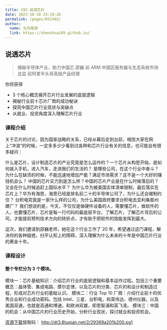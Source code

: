 ```yaml
---
title: 192-说透芯片
date: 2023-10-10 23:19:26
permalink: /pages/651492/
author: 
  name: 北鸟南游
  link: https://shenshuai89.github.io/
---
```

## 说透芯片

> 揭秘半导体产业，助力中国芯
> 邵巍  前 ARM 中国区服务器与生态系统市场总监 前阿里平头哥高级产品经理

你将获得

- 3 个核心概念揭开芯片行业发展的底层逻辑
- 揭秘行业前十芯片厂商的成功秘诀
- 探究中国芯片行业现状与突破点
- 从就业、投资角度深入理解芯片行业

### 课程介绍

关于芯片的讨论，因为国家战略的关系，已经从幕后走到台前，相信大家在网上“冲浪”的时候，一定多多少少看到过各种和芯片行业有关的信息，也可能会有很多疑问：

什么是芯片，设计制造芯片的产业究竟是怎么运作的？一个芯片从构思开始，是如何装入手机，进入汽车，走进我们的生活的？
是哪些公司，在这个行业中奋斗？为什么在缺货的时候，不能迅速地增加产能？满足市场需求？这不是一个大好的赚钱机会么？
中国的芯片实力到底怎么样？中国的芯片产业是在什么时候落后的？又会在什么时候追赶上国际水平？
为什么华为被美国实体清单限制，最后落实在芯片上？华为有海思，海思已经是排名前二十的半导体公司了，为什么还会被制约住？
台积电究竟是一家什么样的公司，为什么美国政府要求台积电去亚利桑那州建厂？
我们想说的是，今天，不仅仅是做硬件设备的人，需要懂芯片，做软件的人，也要懂芯片，芯片是每一行代码的最底层平台，了解芯片，了解芯片背后的公司，才能提前预判技术方向的转折点，才有助于把软件的效能发挥到最大。

这次，我们邀请到邵巍老师，她在这个行业工作了 20 年，希望通过这门课程，解决你的各种疑惑，扫平认知上的障碍，深入理解为什么未来的十年是中国芯片行业的黄金十年。

### 课程设计

#### 整个专栏分为 3 个模块。

模块一：芯片基础知识：介绍芯片行业的底层逻辑和基本运作过程。包括三个重要概念：晶体管、集成电路、摩尔定律，以及芯片的分类、芯片的和设计和制造过程，形成对芯片行业的基础认识。
模块二：行业 Top 10 厂商：介绍行业前十的优秀企业和行业成功密码。包括 Intel、三星、台积电，和英伟达、德州仪器，以及美国双通，也就是高通和博通，和欧洲双雄，即恩智浦和英飞凌。
模块三：中国的机会：从中国芯片的行业历史开始，分析行业现状，探讨就业和投资机会。

[资源下载](https://pan.baidu.com/s/1Zpcl98Vy5z5mwX31IdZ-rg)提取码：	http://dt3.8tupian.net/2/29369a201b200.pg1
